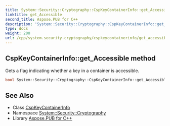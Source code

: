 ```yaml
---
title: System::Security::Cryptography::CspKeyContainerInfo::get_Accessible method
linktitle: get_Accessible
second_title: Aspose.PUB for C++
description: 'System::Security::Cryptography::CspKeyContainerInfo::get_Accessible method. Gets a flag indicating whether a key in a container is accessible in C++.'
type: docs
weight: 200
url: /cpp/system.security.cryptography/cspkeycontainerinfo/get_accessible/
---
```

## CspKeyContainerInfo::get_Accessible method


Gets a flag indicating whether a key in a container is accessible.

```cpp
bool System::Security::Cryptography::CspKeyContainerInfo::get_Accessible() const
```

## See Also

* Class [CspKeyContainerInfo](../)
* Namespace [System::Security::Cryptography](../../)
* Library [Aspose.PUB for C++](../../../)
